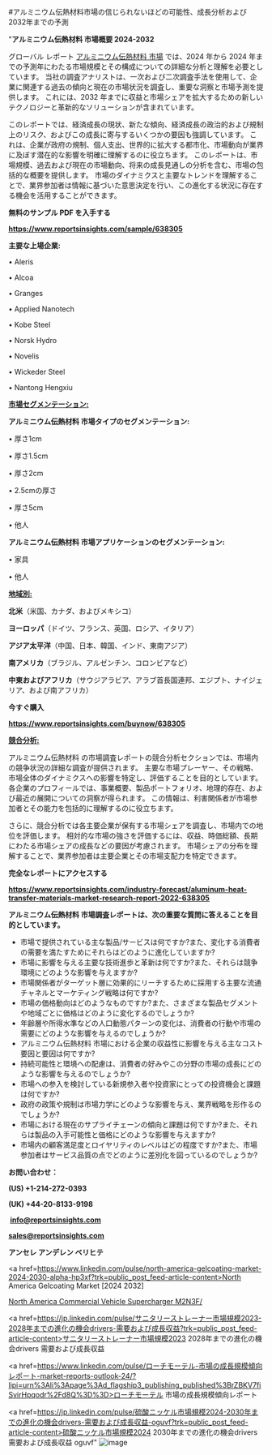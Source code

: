 #アルミニウム伝熱材料市場の信じられないほどの可能性、成長分析および2032年までの予測

"<strong>アルミニウム伝熱材料 市場概要 2024-2032</strong>

グローバル レポート <a href=https://www.reportsinsights.com/sample/638305>アルミニウム伝熱材料 市場</a> では、2024 年から 2024 年までの予測年にわたる市場規模とその構成についての詳細な分析と理解を必要としています。 当社の調査アナリストは、一次および二次調査手法を使用して、企業に関連する過去の傾向と現在の市場状況を調査し、重要な洞察と市場予測を提供します。 これには、2032 年までに収益と市場シェアを拡大​​するための新しいテクノロジーと革新的なソリューションが含まれています。

このレポートでは、経済成長の現状、新たな傾向、経済成長の政治的および規制上のリスク、およびこの成長に寄与するいくつかの要因も強調しています。 これは、企業が政府の規制、個人支出、世界的に拡大する都市化、市場動向が業界に及ぼす潜在的な影響を明確に理解するのに役立ちます。 このレポートは、市場規模、過去および現在の市場動向、将来の成長見通しの分析を含む、市場の包括的な概要を提供します。 市場のダイナミクスと主要なトレンドを理解することで、業界参加者は情報に基づいた意思決定を行い、この進化する状況に存在する機会を活用することができます。

<strong><b>無料のサンプル PDF を入手する</b></strong>

<a href=https://www.reportsinsights.com/sample/638305><strong><u>https://www.reportsinsights.com/sample/638305</u></strong></a>

<strong>主要な上場企業:</strong>

• Aleris

• Alcoa

• Granges

• Applied Nanotech

• Kobe Steel

• Norsk Hydro

• Novelis

• Wickeder Steel

• Nantong Hengxiu

<strong><u>市場セグメンテーション</u></strong><strong><u>:</u></strong>

<strong>アルミニウム伝熱材料 市場タイプのセグメンテーション:</strong>

• 厚さ1cm

• 厚さ1.5cm

• 厚さ2cm

• 2.5cmの厚さ

• 厚さ5cm

• 他人

<strong>アルミニウム伝熱材料 市場アプリケーションのセグメンテーション:</strong>

• 家具

• 他人

<strong><u>地域別</u></strong><strong><u>:</u></strong>

<strong>北米</strong>（米国、カナダ、およびメキシコ）

<strong>ヨーロッパ</strong>（ドイツ、フランス、英国、ロシア、イタリア）

<strong>アジア太平洋</strong>（中国、日本、韓国、インド、東南アジア）

<strong>南アメリカ</strong>（ブラジル、アルゼンチン、コロンビアなど）

<strong>中東およびアフリカ</strong>（サウジアラビア、アラブ首長国連邦、エジプト、ナイジェリア、および南アフリカ）

<strong>今すぐ購入</strong>

<a href=https://www.reportsinsights.com/buynow/638305><strong><u>https://www.reportsinsights.com/buynow/638305</u></strong></a>

<strong><u>競合分析:</u></strong>

アルミニウム伝熱材料 の市場調査レポートの競合分析セクションでは、市場内の競争状況の詳細な調査が提供されます。 主要な市場プレーヤー、その戦略、市場全体のダイナミクスへの影響を特定し、評価することを目的としています。 各企業のプロフィールでは、事業概要、製品ポートフォリオ、地理的存在、および最近の展開についての洞察が得られます。 この情報は、利害関係者が市場参加者とその能力を包括的に理解するのに役立ちます。

さらに、競合分析では各主要企業が保有する市場シェアを調査し、市場内での地位を評価します。 相対的な市場の強さを評価するには、収益、時価総額、長期にわたる市場シェアの成長などの要因が考慮されます。 市場シェアの分布を理解することで、業界参加者は主要企業とその市場支配力を特定できます。

<strong>完全なレポートにアクセスする</strong>

<a href=https://www.reportsinsights.com/industry-forecast/aluminum-heat-transfer-materials-market-research-report-2022-638305><strong><u><b>https://www.reportsinsights.com/industry-forecast/aluminum-heat-transfer-materials-market-research-report-2022-638305</b></u></strong></a>

<strong><b>アルミニウム伝熱材料 市場調査レポートは、次の重要な質問に答えることを目的としています。</b></strong>
<ul>
  <li>市場で提供されている主な製品/サービスは何ですか?また、変化する消費者の需要を満たすためにそれらはどのように進化していますか?</li>
  <li>市場に影響を与える主要な技術進歩と革新は何ですか?また、それらは競争環境にどのような影響を与えますか?</li>
  <li>市場関係者がターゲット層に効果的にリーチするために採用する主要な流通チャネルとマーケティング戦略は何ですか?</li>
  <li>市場の価格動向はどのようなものですか?また、さまざまな製品セグメントや地域ごとに価格はどのように変化するのでしょうか?</li>
  <li>年齢層や所得水準などの人口動態パターンの変化は、消費者の行動や市場の需要にどのような影響を与えるのでしょうか?</li>
  <li>アルミニウム伝熱材料 市場における企業の収益性に影響を与える主なコスト要因と要因は何ですか?</li>
  <li>持続可能性と環境への配慮は、消費者の好みやこの分野の市場の成長にどのような影響を与えるのでしょうか?</li>
  <li>市場への参入を検討している新規参入者や投資家にとっての投資機会と課題は何ですか?</li>
  <li>政府の政策や規制は市場力学にどのような影響を与え、業界戦略を形作るのでしょうか?</li>
  <li>市場における現在のサプライチェーンの傾向と課題は何ですか?また、それらは製品の入手可能性と価格にどのような影響を与えますか?</li>
  <li>市場内の顧客満足度とロイヤリティのレベルはどの程度ですか?また、市場参加者はサービス品質の点でどのように差別化を図っているのでしょうか?</li>
</ul>
<strong>お問い合わせ：</strong>

<strong>(US) +1-214-272-0393</strong>

<strong>(UK) +44-20-8133-9198</strong>

<strong> </strong><a href=info@reportsinsights.com><strong><u>info@reportsinsights.com</u></strong></a>

<a href=sales@reportsinsights.com><strong><u>sales@reportsinsights.com</u></strong></a>

<strong>アンセレ アンデレン ベリヒテ</strong>

<a href=https://www.linkedin.com/pulse/north-america-gelcoating-market-2024-2030-alpha-hp3xf?trk=public_post_feed-article-content>North America Gelcoating Market [2024 2032]</a>

<a href=https://www.linkedin.com/pulse/north-america-commercial-vehicle-supercharger-m2n3f/>North America Commercial Vehicle Supercharger M2N3F/</a>

<a href=https://jp.linkedin.com/pulse/サニタリーストレーナー市場規模2023-2028年までの進化の機会drivers-需要および成長収益?trk=public_post_feed-article-content>サニタリーストレーナー市場規模2023 2028年までの進化の機会drivers 需要および成長収益</a>

<a href=https://www.linkedin.com/pulse/ローチモーテル-市場の成長規模傾向レポート-market-reports-outlook-24/?lipi=urn%3Ali%3Apage%3Ad_flagship3_publishing_published%3BrZBKV7fiSvirHpqodr%2Fd8Q%3D%3D>ローチモーテル 市場の成長規模傾向レポート</a>

<a href=https://jp.linkedin.com/pulse/硫酸ニッケル市場規模2024-2030年までの進化の機会drivers-需要および成長収益-oguvf?trk=public_post_feed-article-content>硫酸ニッケル市場規模2024 2030年までの進化の機会drivers 需要および成長収益 oguvf</a>"
![image](https://github.com/aanak123/RIMarketer1/assets/158471119/208f7f89-9658-419a-8be2-8eeffba28171)
